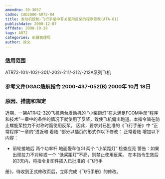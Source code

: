 ```yaml
---
amendno: 39-3057
cadno: CAD2000-AR72-04
title: 发动机控制-飞行手册中有关使用反桨的程序修改(ATA-61)
publishdate: 2000-12-07
effdate: 2000-10-28
tags: AR72
categories: 新疆管理局
author: 徐文
---
```


### 适用范围 
ATR72-101/-102/-201/-202/-211/-212/-212A系列飞机

<!--more-->
### 参考文件DGAC适航指令 2000-437-052(B) 2000年 10月 18日

### 原因、措施和规定 
近期，一架ATR42-320飞机两台发动机的 “小桨距灯”在未满足FCOM手册“程序和技术”一章中的条件的情况下就使用了反桨，致使飞机偏出跑道。本指令旨在防止螺旋桨拉力不对称时而使用反桨。 
    因此，要求对已批准的《飞行手册》中 “正常程序”一章的“进近和
着陆	”部分以插页的形式作以下修改：     正常着陆     增加以下内容： 
* 前轮接地后       两个功率杆  地面慢车位GI       两个 “小桨距灯” 检查应亮 
    警告：如果出现拉力不对称或一个 “低桨距灯”不亮，则禁止使用反桨。     在本指令生效后的3天内，将指令复印件插入已批准的《飞行手
  
册》，待收到正式修改页后，立即完成《飞行手册》的修改。

